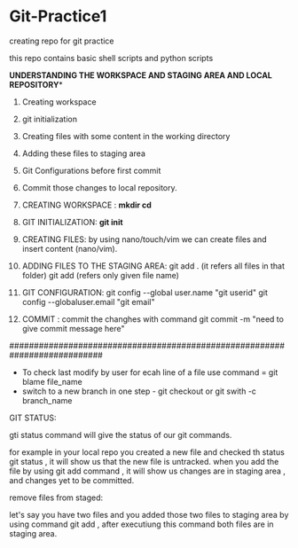 # Git-Practice1
creating repo for git practice

this repo contains basic shell scripts and python scripts

**************UNDERSTANDING THE WORKSPACE AND STAGING AREA AND LOCAL REPOSITORY***************
1) Creating workspace
2) git initialization
3) Creating files with some content in the working directory
4) Adding these files to staging area
5) Git Configurations before first commit
6) Commit those changes to local repository.

1) CREATING WORKSPACE : **mkdir <folder>**
                                  **cd <folder>**
2) GIT INITIALIZATION: **git init**
3) CREATING FILES:  by using nano/touch/vim we can create files and insert content (nano/vim).
4) ADDING FILES TO THE STAGING AREA: git add . (it refers all files in that folder)
                                                      git add <file-name> (refers only given file name)
5) GIT CONFIGURATION: git config --global user.name "git userid"
                                                         git config --globaluser.email "git email"
6) COMMIT : commit the changhes with command git commit -m "need to give commit message here"
            
   
###########################################################################
* To check last modify by user for ecah line of a file use command = git blame file_name
* switch to a new branch in one step - git checkout or git swith -c branch_name

GIT STATUS:

gti status command will give the status of our git commands.

for example in your local repo you created a new file and checked th status git status , it will show us that the new file is untracked.
when you add the file by using git add command , it will show us changes are in staging area , and changes yet to be committed.

remove files from staged:

let's say you have two files and you added those two files to staging area by using command git add <file names> , after executiung this command both files are in staging area.


